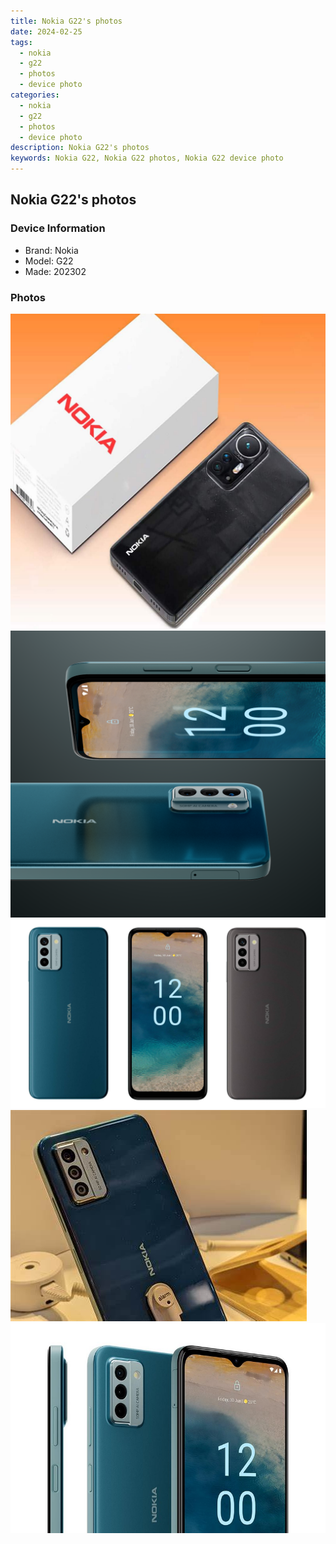 ```yaml
---
title: Nokia G22's photos
date: 2024-02-25
tags: 
  - nokia
  - g22
  - photos
  - device photo
categories: 
  - nokia
  - g22
  - photos
  - device photo
description: Nokia G22's photos
keywords: Nokia G22, Nokia G22 photos, Nokia G22 device photo
---
```


## Nokia G22's photos

### Device Information

- Brand: Nokia
- Model: G22
- Made: 202302

### Photos

![/images/best-assets/devices/nokia/nokia-g22/1.jpg](/images/best-assets/devices/nokia/nokia-g22/1.jpg)
![/images/best-assets/devices/nokia/nokia-g22/2.jpg](/images/best-assets/devices/nokia/nokia-g22/2.jpg)
![/images/best-assets/devices/nokia/nokia-g22/3.jpg](/images/best-assets/devices/nokia/nokia-g22/3.jpg)
![/images/best-assets/devices/nokia/nokia-g22/4.jpg](/images/best-assets/devices/nokia/nokia-g22/4.jpg)
![/images/best-assets/devices/nokia/nokia-g22/5.jpg](/images/best-assets/devices/nokia/nokia-g22/5.jpg)
